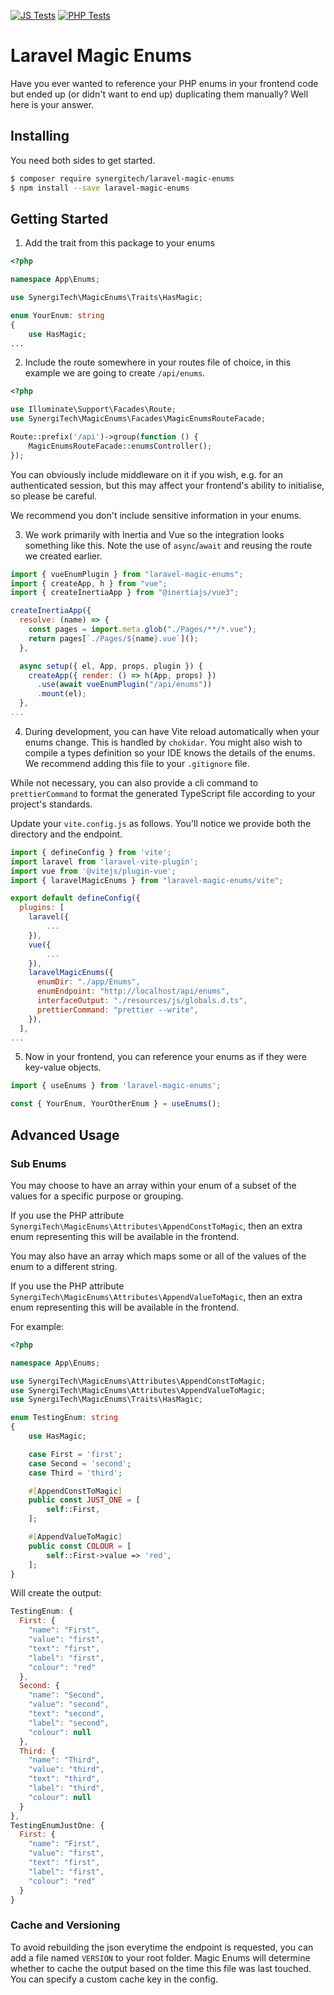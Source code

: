 [![JS Tests](https://github.com/SynergiTech/laravel-magic-enums/actions/workflows/js-test.yaml/badge.svg?branch=main)](https://github.com/SynergiTech/laravel-magic-enums/actions/workflows/js-test.yaml)
[![PHP Tests](https://github.com/SynergiTech/laravel-magic-enums/actions/workflows/php-test.yaml/badge.svg)](https://github.com/SynergiTech/laravel-magic-enums/actions/workflows/php-test.yaml)

# Laravel Magic Enums

Have you ever wanted to reference your PHP enums in your frontend code but ended up (or didn't want to end up) duplicating them manually? Well here is your answer.

## Installing

You need both sides to get started.

```sh
$ composer require synergitech/laravel-magic-enums
$ npm install --save laravel-magic-enums
```

## Getting Started

1. Add the trait from this package to your enums

```php
<?php

namespace App\Enums;

use SynergiTech\MagicEnums\Traits\HasMagic;

enum YourEnum: string
{
    use HasMagic;
...
```

2. Include the route somewhere in your routes file of choice, in this example we are going to create `/api/enums`.

```php
<?php

use Illuminate\Support\Facades\Route;
use SynergiTech\MagicEnums\Facades\MagicEnumsRouteFacade;

Route::prefix('/api')->group(function () {
    MagicEnumsRouteFacade::enumsController();
});
```

You can obviously include middleware on it if you wish, e.g. for an authenticated session, but this may affect your frontend's ability to initialise, so please be careful.

We recommend you don't include sensitive information in your enums.

3. We work primarily with Inertia and Vue so the integration looks something like this. Note the use of `async`/`await` and reusing the route we created earlier.

```js
import { vueEnumPlugin } from "laravel-magic-enums";
import { createApp, h } from "vue";
import { createInertiaApp } from "@inertiajs/vue3";

createInertiaApp({
  resolve: (name) => {
    const pages = import.meta.glob("./Pages/**/*.vue");
    return pages[`./Pages/${name}.vue`]();
  },

  async setup({ el, App, props, plugin }) {
    createApp({ render: () => h(App, props) })
      .use(await vueEnumPlugin("/api/enums"))
      .mount(el);
  },
...
```

4. During development, you can have Vite reload automatically when your enums change. This is handled by `chokidar`. You might also wish to compile a types definition so your IDE knows the details of the enums. We recommend adding this file to your `.gitignore` file.

While not necessary, you can also provide a cli command to `prettierCommand` to format the generated TypeScript file according to your project's standards.

Update your `vite.config.js` as follows. You'll notice we provide both the directory and the endpoint.

```js
import { defineConfig } from 'vite';
import laravel from 'laravel-vite-plugin';
import vue from '@vitejs/plugin-vue';
import { laravelMagicEnums } from "laravel-magic-enums/vite";

export default defineConfig({
  plugins: [
    laravel({
        ...
    }),
    vue({
        ...
    }),
    laravelMagicEnums({
      enumDir: "./app/Enums",
      enumEndpoint: "http://localhost/api/enums",
      interfaceOutput: "./resources/js/globals.d.ts",
      prettierCommand: "prettier --write",
    }),
  ],
...
```

5. Now in your frontend, you can reference your enums as if they were key-value objects.

```js
import { useEnums } from 'laravel-magic-enums';

const { YourEnum, YourOtherEnum } = useEnums();
```

## Advanced Usage

### Sub Enums

You may choose to have an array within your enum of a subset of the values for a specific purpose or grouping.

If you use the PHP attribute `SynergiTech\MagicEnums\Attributes\AppendConstToMagic`, then an extra enum representing this will be available in the frontend.

You may also have an array which maps some or all of the values of the enum to a different string.

If you use the PHP attribute `SynergiTech\MagicEnums\Attributes\AppendValueToMagic`, then an extra enum representing this will be available in the frontend.

For example:

```php
<?php

namespace App\Enums;

use SynergiTech\MagicEnums\Attributes\AppendConstToMagic;
use SynergiTech\MagicEnums\Attributes\AppendValueToMagic;
use SynergiTech\MagicEnums\Traits\HasMagic;

enum TestingEnum: string
{
    use HasMagic;

    case First = 'first';
    case Second = 'second';
    case Third = 'third';

    #[AppendConstToMagic]
    public const JUST_ONE = [
        self::First,
    ];

    #[AppendValueToMagic]
    public const COLOUR = [
        self::First->value => 'red',
    ];
}
```

Will create the output:

```js
TestingEnum: {
  First: {
    "name": "First",
    "value": "first",
    "text": "first",
    "label": "first",
    "colour": "red"
  },
  Second: {
    "name": "Second",
    "value": "second",
    "text": "second",
    "label": "second",
    "colour": null
  },
  Third: {
    "name": "Third",
    "value": "third",
    "text": "third",
    "label": "third",
    "colour": null
  }
},
TestingEnumJustOne: {
  First: {
    "name": "First",
    "value": "first",
    "text": "first",
    "label": "first",
    "colour": "red"
  }
}
```

### Cache and Versioning

To avoid rebuilding the json everytime the endpoint is requested, you can add a file named `VERSION` to your root folder. Magic Enums will determine whether to cache the output based on the time this file was last touched. You can specify a custom cache key in the config.
